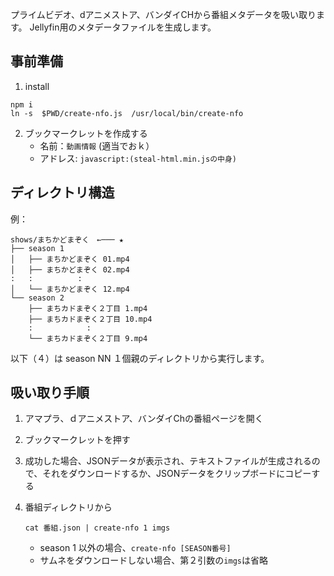 プライムビデオ、dアニメストア、バンダイCHから番組メタデータを吸い取ります。
Jellyfin用のメタデータファイルを生成します。


## 事前準備

1. install

```
npm i
ln -s  $PWD/create-nfo.js  /usr/local/bin/create-nfo
```

2. ブックマークレットを作成する
    - 名前：`動画情報` (適当でおｋ）
    - アドレス: `javascript:(steal-html.min.jsの中身)`

## ディレクトリ構造

例：

```
shows/まちかどまぞく　←─── ★　
├── season 1
│   ├── まちかどまぞく 01.mp4
│   ├── まちかどまぞく 02.mp4 
:   :          :
│   └── まちかどまぞく 12.mp4
└── season 2
    ├── まちカドまぞく２丁目 1.mp4
    ├── まちカドまぞく２丁目 10.mp4
    :            :
    └── まちカドまぞく２丁目 9.mp4
```

以下（４）は season NN １個親のディレクトリから実行します。　

## 吸い取り手順

1. アマプラ、ｄアニメストア、バンダイChの番組ページを開く

1. ブックマークレットを押す

1. 成功した場合、JSONデータが表示され、テキストファイルが生成されるので、それをダウンロードするか、JSONデータをクリップボードにコピーする

1. 番組ディレクトリから

    ```
    cat 番組.json | create-nfo 1 imgs
    ```

    - season 1 以外の場合、`create-nfo [SEASON番号]`
    - サムネをダウンロードしない場合、第２引数の`imgs`は省略

